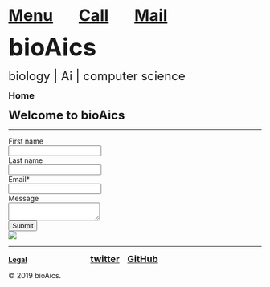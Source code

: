 <strong><font size="6"><a href="https://bioaics.github.io/menu">Menu</a></font></strong>&nbsp;&nbsp;&nbsp;&nbsp;&nbsp;&nbsp;&nbsp;&nbsp;&nbsp;&nbsp;&nbsp;&nbsp;
<strong><font size="6"><a href="tel:+31685842325">Call</a></font></strong>&nbsp;&nbsp;&nbsp;&nbsp;&nbsp;&nbsp;&nbsp;&nbsp;&nbsp;&nbsp;&nbsp;&nbsp;
<strong><font size="6"><a href="mailto:bioaics.x@gmail.com">Mail</a></font></strong>

<p><strong><font size="7">bioAics</font></strong><p>
<p><font size="5">biology | Ai | computer science</font></p>
<p><strong><font size="4">Home</font></strong></P>
<p><strong><font size="5">Welcome to bioAics</font></strong></P>
<hr>
<body><div id="error-container" class="container"></div><div id="form-container" class="container"><div id="standalone-form"><form novalidate="" accept-charset="UTF-8" action="https://forms.hsforms.com/submissions/v3/public/submit/formsnext/multipart/6348461/478be260-a451-4fa8-8df7-ad2b8b571bf5" enctype="multipart/form-data" id="hsForm_478be260-a451-4fa8-8df7-ad2b8b571bf5" method="POST" class="hs-form stacked hs-form-private hsForm_478be260-a451-4fa8-8df7-ad2b8b571bf5 hs-form-478be260-a451-4fa8-8df7-ad2b8b571bf5 hs-form-478be260-a451-4fa8-8df7-ad2b8b571bf5_0b058a8e-765b-4667-a583-7f73d99dc4dd" data-form-id="478be260-a451-4fa8-8df7-ad2b8b571bf5" data-portal-id="6348461" target="target_iframe_478be260-a451-4fa8-8df7-ad2b8b571bf5" data-reactid=".hbspt-forms-0"><div class="hs_firstname hs-firstname hs-fieldtype-text field hs-form-field" data-reactid=".hbspt-forms-0.1:$0"><label id="label-firstname-478be260-a451-4fa8-8df7-ad2b8b571bf5" class="" placeholder="Enter your First name" for="firstname-478be260-a451-4fa8-8df7-ad2b8b571bf5" data-reactid=".hbspt-forms-0.1:$0.0"><span data-reactid=".hbspt-forms-0.1:$0.0.0">First name</span></label><legend class="hs-field-desc" style="display:none;" data-reactid=".hbspt-forms-0.1:$0.1"></legend><div class="input" data-reactid=".hbspt-forms-0.1:$0.$firstname"><input id="firstname-478be260-a451-4fa8-8df7-ad2b8b571bf5" class="hs-input" type="text" name="firstname" value="" placeholder="" autocomplete="given-name" data-reactid=".hbspt-forms-0.1:$0.$firstname.0"></div></div><div class="hs_lastname hs-lastname hs-fieldtype-text field hs-form-field" data-reactid=".hbspt-forms-0.1:$1"><label id="label-lastname-478be260-a451-4fa8-8df7-ad2b8b571bf5" class="" placeholder="Enter your Last name" for="lastname-478be260-a451-4fa8-8df7-ad2b8b571bf5" data-reactid=".hbspt-forms-0.1:$1.0"><span data-reactid=".hbspt-forms-0.1:$1.0.0">Last name</span></label><legend class="hs-field-desc" style="display:none;" data-reactid=".hbspt-forms-0.1:$1.1"></legend><div class="input" data-reactid=".hbspt-forms-0.1:$1.$lastname"><input id="lastname-478be260-a451-4fa8-8df7-ad2b8b571bf5" class="hs-input" type="text" name="lastname" value="" placeholder="" autocomplete="family-name" data-reactid=".hbspt-forms-0.1:$1.$lastname.0"></div></div><div class="hs_email hs-email hs-fieldtype-text field hs-form-field" data-reactid=".hbspt-forms-0.1:$2"><label id="label-email-478be260-a451-4fa8-8df7-ad2b8b571bf5" class="" placeholder="Enter your Email" for="email-478be260-a451-4fa8-8df7-ad2b8b571bf5" data-reactid=".hbspt-forms-0.1:$2.0"><span data-reactid=".hbspt-forms-0.1:$2.0.0">Email</span><span class="hs-form-required" data-reactid=".hbspt-forms-0.1:$2.0.1">*</span></label><legend class="hs-field-desc" style="display:none;" data-reactid=".hbspt-forms-0.1:$2.1"></legend><div class="input" data-reactid=".hbspt-forms-0.1:$2.$email"><input id="email-478be260-a451-4fa8-8df7-ad2b8b571bf5" class="hs-input" type="email" name="email" required="" placeholder="" value="" autocomplete="email" data-reactid=".hbspt-forms-0.1:$2.$email.0"></div></div><div class="hs_message hs-message hs-fieldtype-textarea field hs-form-field" data-reactid=".hbspt-forms-0.1:$3"><label id="label-message-478be260-a451-4fa8-8df7-ad2b8b571bf5" class="" placeholder="Enter your Message" for="message-478be260-a451-4fa8-8df7-ad2b8b571bf5" data-reactid=".hbspt-forms-0.1:$3.0"><span data-reactid=".hbspt-forms-0.1:$3.0.0">Message</span></label><legend class="hs-field-desc" style="display:none;" data-reactid=".hbspt-forms-0.1:$3.1"></legend><div class="input" data-reactid=".hbspt-forms-0.1:$3.$message"><textarea id="message-478be260-a451-4fa8-8df7-ad2b8b571bf5" class="hs-input" name="message" placeholder="" data-reactid=".hbspt-forms-0.1:$3.$message.0"></textarea></div></div><noscript data-reactid=".hbspt-forms-0.2"></noscript><div class="hs_submit hs-submit" data-reactid=".hbspt-forms-0.5"><div class="hs-field-desc" style="display:none;" data-reactid=".hbspt-forms-0.5.0"></div><div class="actions" data-reactid=".hbspt-forms-0.5.1"><input type="submit" value="Submit" class="hs-button primary large" data-reactid=".hbspt-forms-0.5.1.0"></div></div><div class="hubspot-link__container sproket" data-reactid=".hbspt-forms-0.6"><img src="https://js.hsforms.net/sproket.png" class="hubspot-link__icon" data-reactid=".hbspt-forms-0.6.0"></div><input name="hs_context" type="hidden" value="{&quot;rumScriptExecuteTime&quot;:425.0350000220351,&quot;rumServiceResponseTime&quot;:576.4300000155345,&quot;rumFormRenderTime&quot;:6.905000016558915,&quot;rumTotalRenderTime&quot;:587.085000006482,&quot;rumTotalRequestTime&quot;:142.24999997531995,&quot;lang&quot;:&quot;en&quot;,&quot;pageUrl&quot;:&quot;https://share.hsforms.com/1R4viYKRRT6iN960ri1cb9Q3s2i5&quot;,&quot;source&quot;:&quot;FormsNext-static-3.357&quot;,&quot;timestamp&quot;:1567591377464,&quot;userAgent&quot;:&quot;Mozilla/5.0 (Windows NT 10.0; Win64; x64) AppleWebKit/537.36 (KHTML, like Gecko) Chrome/76.0.3809.132 Safari/537.36&quot;,&quot;originalEmbedContext&quot;:{&quot;portalId&quot;:&quot;6348461&quot;,&quot;formId&quot;:&quot;478be260-a451-4fa8-8df7-ad2b8b571bf5&quot;,&quot;target&quot;:&quot;#standalone-form&quot;,&quot;noShell&quot;:true},&quot;formTarget&quot;:&quot;#standalone-form&quot;,&quot;correlationId&quot;:&quot;7bb0e6d2-384f-48a5-85e8-9ccdff0c4cee&quot;,&quot;hutk&quot;:&quot;27d0ffcea66859b49562f4d7beef2ec2&quot;}" data-reactid=".hbspt-forms-0.7"><iframe name="target_iframe_478be260-a451-4fa8-8df7-ad2b8b571bf5" style="display:none;" data-reactid=".hbspt-forms-0.8"></iframe></form></div></div>
<script src="//static.hsappstatic.net/FormsNext/static-3.357/bundles/project_for_standalone_legacy.js" type="text/javascript"></script>
<script src="//static.hsappstatic.net/FormsNext/static-3.357/bundles/project_for_standalone.js" type="text/javascript"></script>
<script>var isLocal = window.location.host.indexOf('local.') > -1
var isQa = /hubspotqa|hsformsqa/.test(window.location.hostname)

var embedScript = document.createElement('script')
embedScript.type = 'text/javascript';
embedScript.onreadystatechange = function () {
  if (this.readyState == 'complete' || this.readyState == 'loaded') {
    window.renderStandalone();
  }
}
embedScript.onload = function() { window.renderStandalone(); }

if(isLocal){
  embedScript.src = '../FormsNext/static-3.357/bundles/project_for_test.js'
}else if (isQa) {
  embedScript.src = '//js.hsformsqa.net/forms/v2.js'
} else {
  embedScript.src = '//js.hsforms.net/forms/v2.js'
}
document.getElementsByTagName('head')[0].appendChild(embedScript);</script><script type="text/javascript" async="" defer="" src="https://js.hs-scripts.com/6348461.js"></script></body>
<hr>
<p><strong><a href="https://bioaics.github.io/legal">Legal</a></strong>&nbsp;&nbsp;&nbsp;&nbsp;&nbsp;&nbsp;&nbsp;&nbsp;&nbsp;&nbsp;&nbsp;&nbsp;&nbsp;&nbsp;&nbsp;&nbsp;&nbsp;&nbsp;&nbsp;&nbsp;&nbsp;&nbsp;&nbsp;&nbsp;&nbsp;&nbsp;&nbsp;&nbsp;&nbsp;&nbsp;&nbsp;&nbsp;<strong><font size="4"><a href="https://twitter.com/bioAics">twitter</a></font></strong>&nbsp;&nbsp;&nbsp;
<strong><font size="4"><a href="https://github.com/bioaics">GitHub</a></font></strong></P>
© 2019 bioAics.
